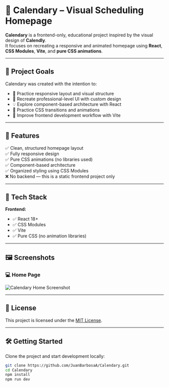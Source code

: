 # 📆 Calendary – Visual Scheduling Homepage 

**Calendary** is a frontend-only, educational project inspired by the visual design of **Calendly**.  
It focuses on recreating a responsive and animated homepage using **React**, **CSS Modules**, **Vite**, and **pure CSS animations**.

---

## 🎯 Project Goals

Calendary was created with the intention to:

- 🧱 Practice responsive layout and visual structure
- 🎨 Recreate professional-level UI with custom design
- 💡 Explore component-based architecture with React
- 💫 Practice CSS transitions and animations
- 🚀 Improve frontend development workflow with Vite

---

## 🚀 Features

✅ Clean, structured homepage layout  
✅ Fully responsive design  
✅ Pure CSS animations (no libraries used)  
✅ Component-based architecture  
✅ Organized styling using CSS Modules  
❌ No backend — this is a static frontend project only

---

## 🧰 Tech Stack

**Frontend:**
- ✅ React 18+
- ✅ CSS Modules
- ✅ Vite
- ✅ Pure CSS (no animation libraries)

---

## 🖼️ Screenshots

### 💻 Home Page

![Calendary Home Screenshot](./home.png) 

---

## 📄 License

This project is licensed under the [MIT License](./LICENSE).

---

## 🛠️ Getting Started

Clone the project and start development locally:

```bash
git clone https://github.com/JuanBarbosaA/Calendary.git
cd Calendary
npm install
npm run dev
